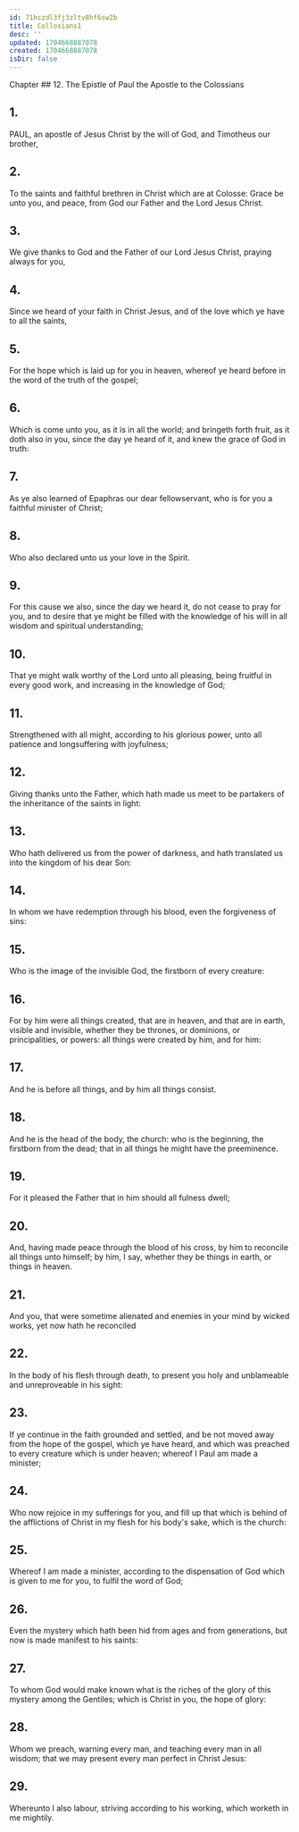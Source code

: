 ```yaml
---
id: 71hczdl3fj3zltv8hf6sw2b
title: Collosians1
desc: ''
updated: 1704668887078
created: 1704668887078
isDir: false
---
```

Chapter ## 12.
The Epistle of Paul the Apostle to the Colossians
## 1.
PAUL, an apostle of Jesus Christ by the will of God, and Timotheus our brother,
## 2.
To the saints and faithful brethren in Christ which are at Colosse: Grace be unto you, and peace, from God our Father and the Lord Jesus Christ.
## 3.
We give thanks to God and the Father of our Lord Jesus Christ, praying always for you,
## 4.
Since we heard of your faith in Christ Jesus, and of the love which ye have to all the saints,
## 5.
For the hope which is laid up for you in heaven, whereof ye heard before in the word of the truth of the gospel;
## 6.
Which is come unto you, as it is in all the world; and bringeth forth fruit, as it doth also in you, since the day ye heard of it, and knew the grace of God in truth:
## 7.
As ye also learned of Epaphras our dear fellowservant, who is for you a faithful minister of Christ;
## 8.
Who also declared unto us your love in the Spirit.
## 9.
For this cause we also, since the day we heard it, do not cease to pray for you, and to desire that ye might be filled with the knowledge of his will in all wisdom and spiritual understanding;
## 10.
That ye might walk worthy of the Lord unto all pleasing, being fruitful in every good work, and increasing in the knowledge of God;
## 11.
Strengthened with all might, according to his glorious power, unto all patience and longsuffering with joyfulness;
## 12.
Giving thanks unto the Father, which hath made us meet to be partakers of the inheritance of the saints in light:
## 13.
Who hath delivered us from the power of darkness, and hath translated us into the kingdom of his dear Son:
## 14.
In whom we have redemption through his blood, even the forgiveness of sins:
## 15.
Who is the image of the invisible God, the firstborn of every creature:
## 16.
For by him were all things created, that are in heaven, and that are in earth, visible and invisible, whether they be thrones, or dominions, or principalities, or powers: all things were created by him, and for him:
## 17.
And he is before all things, and by him all things consist.
## 18.
And he is the head of the body, the church: who is the beginning, the firstborn from the dead; that in all things he might have the preeminence.
## 19.
For it pleased the Father that in him should all fulness dwell;
## 20.
And, having made peace through the blood of his cross, by him to reconcile all things unto himself; by him, I say, whether they be things in earth, or things in heaven.
## 21.
And you, that were sometime alienated and enemies in your mind by wicked works, yet now hath he reconciled
## 22.
In the body of his flesh through death, to present you holy and unblameable and unreproveable in his sight:
## 23.
If ye continue in the faith grounded and settled, and be not moved away from the hope of the gospel, which ye have heard, and which was preached to every creature which is under heaven; whereof I Paul am made a minister;
## 24.
Who now rejoice in my sufferings for you, and fill up that which is behind of the afflictions of Christ in my flesh for his body's sake, which is the church:
## 25.
Whereof I am made a minister, according to the dispensation of God which is given to me for you, to fulfil the word of God;
## 26.
Even the mystery which hath been hid from ages and from generations, but now is made manifest to his saints:
## 27.
To whom God would make known what is the riches of the glory of this mystery among the Gentiles; which is Christ in you, the hope of glory:
## 28.
Whom we preach, warning every man, and teaching every man in all wisdom; that we may present every man perfect in Christ Jesus:
## 29.
Whereunto I also labour, striving according to his working, which worketh in me mightily.
